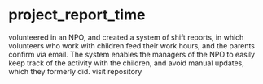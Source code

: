 # project_report_time

 volunteered in an NPO, and created a system of shift reports, in which
volunteers who work with children feed their work hours, and the
parents confirm via email. The system enables the managers of the NPO
to easily keep track of the activity with the children, and avoid manual
updates, which they formerly did. visit repository
